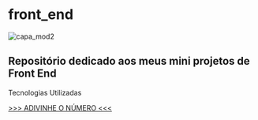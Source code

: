 # front_end
![capa_mod2](https://user-images.githubusercontent.com/111925696/210242184-ef11d5a7-2b34-4bbb-9cbb-5ccf4f6e7c8f.png)
 <h2>Repositório dedicado aos meus mini projetos de Front End</h2>
 <p>
  Tecnologias Utilizadas
 </p>

<a href="https://melquetrindade.github.io/front_end/adivinhe_num/ex6.html">>>> ADIVINHE O NÚMERO <<< </a>
